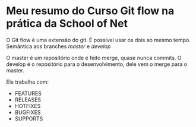 # Meu resumo do Curso Git flow na prática da School of Net 

O Git flow é uma extensão do git.
É possível usar os dois ao mesmo tempo.
Semântica aos branches *master* e *develop*

O master é um repositório onde é feito merge, quase nunca commits.
O develop é o repositório para o desenvolvimento, dele vem o merge para o master.

Ele trabalha com:
* FEATURES
* RELEASES 
* HOTFIXES
* BUGFIXES
* SUPPORTS


